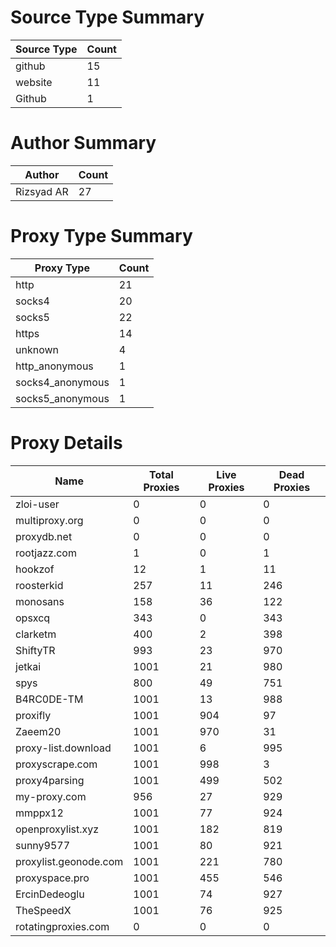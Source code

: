 # Source Type Summary

| Source Type | Count |
|-------------|-------|
| github | 15 |
| website | 11 |
| Github | 1 |


# Author Summary

| Author | Count |
|--------|-------|
| Rizsyad AR | 27 |


# Proxy Type Summary

| Proxy Type | Count |
|------------|-------|
| http | 21 |
| socks4 | 20 |
| socks5 | 22 |
| https | 14 |
| unknown | 4 |
| http_anonymous | 1 |
| socks4_anonymous | 1 |
| socks5_anonymous | 1 |


# Proxy Details

| Name | Total Proxies | Live Proxies | Dead Proxies |
|------|---------------|--------------|---------------|
| zloi-user | 0 | 0 | 0 |
| multiproxy.org | 0 | 0 | 0 |
| proxydb.net | 0 | 0 | 0 |
| rootjazz.com | 1 | 0 | 1 |
| hookzof | 12 | 1 | 11 |
| roosterkid | 257 | 11 | 246 |
| monosans | 158 | 36 | 122 |
| opsxcq | 343 | 0 | 343 |
| clarketm | 400 | 2 | 398 |
| ShiftyTR | 993 | 23 | 970 |
| jetkai | 1001 | 21 | 980 |
| spys | 800 | 49 | 751 |
| B4RC0DE-TM | 1001 | 13 | 988 |
| proxifly | 1001 | 904 | 97 |
| Zaeem20 | 1001 | 970 | 31 |
| proxy-list.download | 1001 | 6 | 995 |
| proxyscrape.com | 1001 | 998 | 3 |
| proxy4parsing | 1001 | 499 | 502 |
| my-proxy.com | 956 | 27 | 929 |
| mmppx12 | 1001 | 77 | 924 |
| openproxylist.xyz | 1001 | 182 | 819 |
| sunny9577 | 1001 | 80 | 921 |
| proxylist.geonode.com | 1001 | 221 | 780 |
| proxyspace.pro | 1001 | 455 | 546 |
| ErcinDedeoglu | 1001 | 74 | 927 |
| TheSpeedX | 1001 | 76 | 925 |
| rotatingproxies.com | 0 | 0 | 0 |
